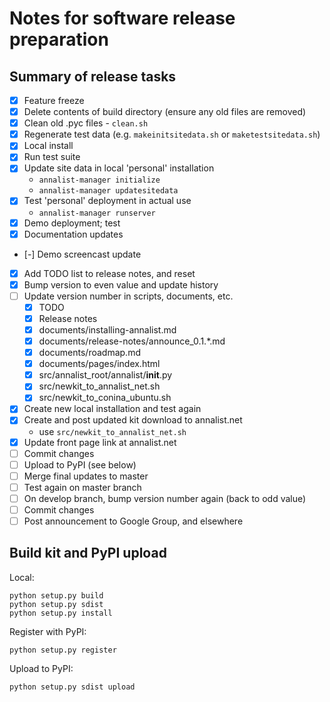 # Notes for software release preparation

## Summary of release tasks

- [x] Feature freeze
- [x] Delete contents of build directory (ensure any old files are removed)
- [x] Clean old .pyc files - `clean.sh`
- [x] Regenerate test data (e.g. `makeinitsitedata.sh` or `maketestsitedata.sh`)
- [x] Local install
- [x] Run test suite
- [x] Update site data in local 'personal' installation
    - `annalist-manager initialize`
    - `annalist-manager updatesitedata`
- [x] Test 'personal' deployment in actual use
    - `annalist-manager runserver`
- [x] Demo deployment; test
- [x] Documentation updates
- [-] Demo screencast update
- [x] Add TODO list to release notes, and reset
- [x] Bump version to even value and update history
- [ ] Update version number in scripts, documents, etc.
    - [x] TODO
    - [x] Release notes
    - [x] documents/installing-annalist.md
    - [x] documents/release-notes/announce_0.1.*.md
    - [x] documents/roadmap.md
    - [x] documents/pages/index.html
    - [x] src/annalist_root/annalist/__init__.py
    - [x] src/newkit_to_annalist_net.sh
    - [x] src/newkit_to_conina_ubuntu.sh
- [x] Create new local installation and test again
- [x] Create and post updated kit download to annalist.net
    - use `src/newkit_to_annalist_net.sh`
- [x] Update front page link at annalist.net
- [ ] Commit changes
- [ ] Upload to PyPI (see below)
- [ ] Merge final updates to master
- [ ] Test again on master branch
- [ ] On develop branch, bump version number again (back to odd value)
- [ ] Commit changes
- [ ] Post announcement to Google Group, and elsewhere

## Build kit and PyPI upload

Local:

    python setup.py build
    python setup.py sdist
    python setup.py install

Register with PyPI:

    python setup.py register

Upload to PyPI:

    python setup.py sdist upload

